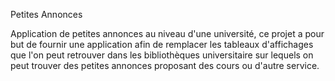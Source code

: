 Petites Annonces

Application de petites annonces au niveau d'une université, ce projet a pour but de fournir une application afin de remplacer les tableaux d'affichages que l'on peut retrouver dans les bibliothèques universitaire sur lequels on peut trouver des petites annonces proposant des cours ou d'autre service.

